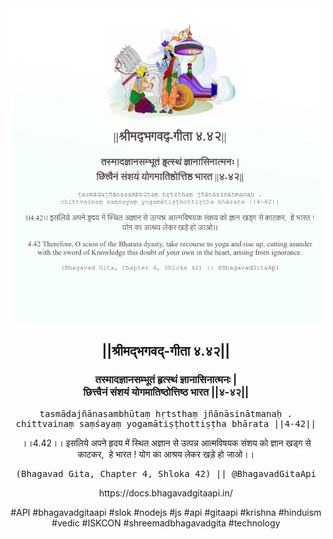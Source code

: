 <img src="../../asset/BG_4_42.png"/>
<center><h2>||श्रीमद्‍भगवद्‍-गीता ४.४२||</h2>
<h3>तस्मादज्ञानसम्भूतं हृत्स्थं ज्ञानासिनात्मनः |<br/>छित्त्वैनं संशयं योगमातिष्ठोत्तिष्ठ भारत ||४-४२||</h3>
<pre>tasmādajñānasambhūtaṃ hṛtsthaṃ jñānāsinātmanaḥ .<br/>chittvainaṃ saṃśayaṃ yogamātiṣṭhottiṣṭha bhārata ||4-42||</pre>
<p>।।4.42।। इसलिये अपने हृदय में स्थित अज्ञान से उत्पन्न आत्मविषयक संशय को ज्ञान खड्ग से काटकर,  हे भारत ! योग का आश्रय लेकर खड़े हो जाओ।।</p>
<pre>(Bhagavad Gita, Chapter 4, Shloka 42) || @BhagavadGitaApi</pre><p>https://docs.bhagavadgitaapi.in/</p><p>#API #bhagavadgitaapi #slok #nodejs #js #api #gitaapi #krishna #hinduism #vedic #ISKCON #shreemadbhagavadgita #technology</p></center>